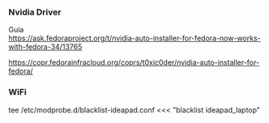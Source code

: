 ### Nvidia Driver
Guia <br>
https://ask.fedoraproject.org/t/nvidia-auto-installer-for-fedora-now-works-with-fedora-34/13765

https://copr.fedorainfracloud.org/coprs/t0xic0der/nvidia-auto-installer-for-fedora/


### WiFi
tee /etc/modprobe.d/blacklist-ideapad.conf <<< "blacklist ideapad_laptop"
